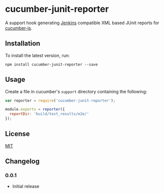 cucumber-junit-reporter
=======================

A support hook generating [Jenkins](http://jenkins-ci.org/) compatible XML based JUnit reports for [cucumber-js](https://github.com/cucumber/cucumber-js).

Installation
------------

To install the latest version, run:

    npm install cucumber-junit-reporter --save

Usage
-----


Create a file in cucumber's `support` directory containing the following:

```JavaScript
var reporter = require('cucumber-junit-reporter');

module.exports = reporter({
  reportDir: 'build/test_results/e2e/'
});
```

License
-------

[MIT](https://github.com/davidparsson/cucumber-junit-reporter/blob/master/LICENSE)

Changelog
---------

### 0.0.1
- Initial release
